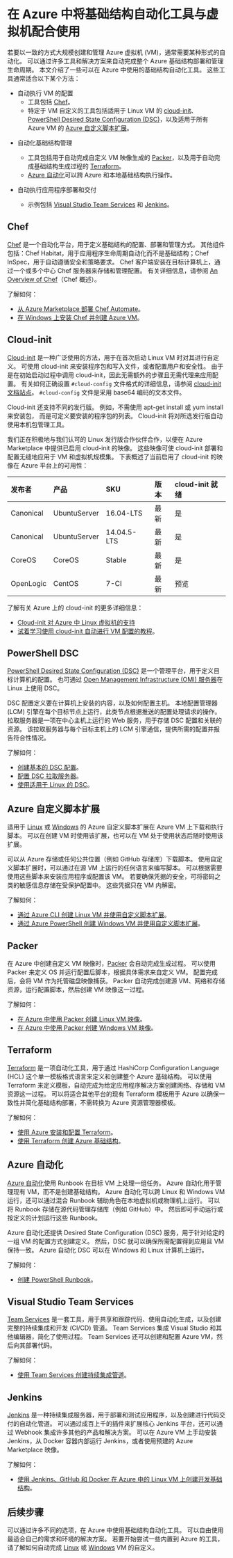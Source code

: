 # <a name="use-infrastructure-automation-tools-with-virtual-machines-in-azure"></a>在 Azure 中将基础结构自动化工具与虚拟机配合使用
若要以一致的方式大规模创建和管理 Azure 虚拟机 (VM)，通常需要某种形式的自动化。 可以通过许多工具和解决方案来自动完成整个 Azure 基础结构部署和管理生命周期。 本文介绍了一些可以在 Azure 中使用的基础结构自动化工具。 这些工具通常适合以下某个方法：

- 自动执行 VM 的配置
    - 工具包括 [Chef](#chef)。
    - 特定于 VM 自定义的工具包括适用于 Linux VM 的 [cloud-init](#cloud-init)、[PowerShell Desired State Configuration (DSC)](#powershell-dsc)，以及适用于所有 Azure VM 的 [Azure 自定义脚本扩展](#azure-custom-script-extension)。
<!--Not Available [Ansible](#ansible) [Puppet](#puppet) -->

- 自动化基础结构管理
    - 工具包括用于自动完成自定义 VM 映像生成的 [Packer](#packer)，以及用于自动完成基础结构生成过程的 [Terraform](#terraform)。
    - [Azure 自动化](#azure-automation)可以跨 Azure 和本地基础结构执行操作。

- 自动执行应用程序部署和交付
    - 示例包括 [Visual Studio Team Services](#visual-studio-team-services) 和 [Jenkins](#jenkins)。

<!-- Not Available ## Ansible-->
## <a name="chef"></a>Chef
[Chef](https://www.chef.io/) 是一个自动化平台，用于定义基础结构的配置、部署和管理方式。 其他组件包括：Chef Habitat，用于应用程序生命周期自动化而不是基础结构；Chef InSpec，用于自动遵循安全和策略要求。 Chef 客户端安装在目标计算机上，通过一个或多个中心 Chef 服务器来存储和管理配置。 有关详细信息，请参阅 [An Overview of Chef](https://docs.chef.io/chef_overview.html)（Chef 概述）。

了解如何：

- [从 Azure Marketplace 部署 Chef Automate](https://azuremarketplace.microsoft.com/marketplace/apps/chef-software.chef-automate?tab=Overview)。
- [在 Windows 上安装 Chef 并创建 Azure VM](../articles/virtual-machines/windows/chef-automation.md)。

<!--Not Available ## Puppet-->
## <a name="cloud-init"></a>Cloud-init
[Cloud-init](https://cloudinit.readthedocs.io) 是一种广泛使用的方法，用于在首次启动 Linux VM 时对其进行自定义。 可使用 cloud-init 来安装程序包和写入文件，或者配置用户和安全性。 由于是在初始启动过程中调用 cloud-init，因此无需额外的步骤且无需代理来应用配置。  有关如何正确设置 `#cloud-config` 文件格式的详细信息，请参阅 [cloud-init 文档站点](http://cloudinit.readthedocs.io/en/latest/topics/format.html#cloud-config-data)。  `#cloud-config` 文件是采用 base64 编码的文本文件。

Cloud-init 还支持不同的发行版。 例如，不需使用 apt-get install 或 yum install 来安装包， 而是可定义要安装的程序包的列表。 Cloud-init 将对所选发行版自动使用本机包管理工具。

 我们正在积极地与我们认可的 Linux 发行版合作伙伴合作，以便在 Azure Marketplace 中提供已启用 cloud-init 的映像。 这些映像可使 cloud-init 部署和配置无缝地应用于 VM 和虚拟机规模集。 下表概述了当前启用了 cloud-init 的映像在 Azure 平台上的可用性：

| 发布者 | 产品 | SKU | 版本 | cloud-init 就绪 |
|:--- |:--- |:--- |:--- |:--- |
|Canonical |UbuntuServer |16.04-LTS |最新 |是 | 
|Canonical |UbuntuServer |14.04.5-LTS |最新 |是 |
|CoreOS |CoreOS |Stable |最新 |是 |
|OpenLogic |CentOS |7-CI |最新 |预览 |
<!-- Not Available on RedHat -->

了解有关 Azure 上的 cloud-init 的更多详细信息：

- [Cloud-init 对 Azure 中 Linux 虚拟机的支持](../articles/virtual-machines/linux/using-cloud-init.md)
- [试着学习使用 cloud-init 自动进行 VM 配置的教程](../articles/virtual-machines/linux/tutorial-automate-vm-deployment.md)。

## <a name="powershell-dsc"></a>PowerShell DSC
[PowerShell Desired State Configuration (DSC)](https://msdn.microsoft.com/powershell/dsc/overview) 是一个管理平台，用于定义目标计算机的配置。 也可通过 [Open Management Infrastructure (OMI) 服务器](https://collaboration.opengroup.org/omi/)在 Linux 上使用 DSC。

DSC 配置定义要在计算机上安装的内容，以及如何配置主机。 本地配置管理器 (LCM) 引擎在每个目标节点上运行，此类节点根据推送的配置处理请求的操作。 拉取服务器是一项在中心主机上运行的 Web 服务，用于存储 DSC 配置和关联的资源。 该拉取服务器与每个目标主机上的 LCM 引擎通信，提供所需的配置并报告符合性情况。

了解如何：

- [创建基本的 DSC 配置](https://msdn.microsoft.com/powershell/dsc/quickstart)。
- [配置 DSC 拉取服务器](https://msdn.microsoft.com/powershell/dsc/pullserver)。
- [使用适用于 Linux 的 DSC](https://msdn.microsoft.com/powershell/dsc/lnxgettingstarted)。

## <a name="azure-custom-script-extension"></a>Azure 自定义脚本扩展
适用于 [Linux](../articles/virtual-machines/linux/extensions-customscript.md) 或 [Windows](../articles/virtual-machines/windows/extensions-customscript.md) 的 Azure 自定义脚本扩展在 Azure VM 上下载和执行脚本。 可以在创建 VM 时使用该扩展，也可以在 VM 处于使用状态后随时使用该扩展。 

可以从 Azure 存储或任何公共位置（例如 GitHub 存储库）下载脚本。 使用自定义脚本扩展时，可以通过在源 VM 上运行的任何语言来编写脚本。 可以根据需要使用这些脚本来安装应用程序或配置该 VM。 若要确保凭据的安全，可将密码之类的敏感信息存储在受保护配置中。 这些凭据只在 VM 内解密。

了解如何：

- [通过 Azure CLI 创建 Linux VM 并使用自定义脚本扩展](../articles/virtual-machines/scripts/virtual-machines-linux-cli-sample-create-vm-nginx.md?toc=%2fcli%2fazure%2ftoc.json)。
- [通过 Azure PowerShell 创建 Windows VM 并使用自定义脚本扩展](../articles/virtual-machines/scripts/virtual-machines-windows-powershell-sample-create-vm-iis.md?toc=%2fpowershell%2fmodule%2ftoc.json)。

## <a name="packer"></a>Packer
在 Azure 中创建自定义 VM 映像时，[Packer](https://www.packer.io) 会自动完成生成过程。 可以使用 Packer 来定义 OS 并运行配置后脚本，根据具体需求来自定义 VM。 配置完成后，会将 VM 作为托管磁盘映像捕获。 Packer 自动完成创建源 VM、网络和存储资源，运行配置脚本，然后创建 VM 映像这一过程。

了解如何：

- [在 Azure 中使用 Packer 创建 Linux VM 映像](../articles/virtual-machines/linux/build-image-with-packer.md)。
- [在 Azure 中使用 Packer 创建 Windows VM 映像](../articles/virtual-machines/windows/build-image-with-packer.md)。

## <a name="terraform"></a>Terraform
[Terraform](https://www.terraform.io) 是一项自动化工具，用于通过 HashiCorp Configuration Language (HCL) 这个单一模板格式语言来定义和创建整个 Azure 基础结构。 可以使用 Terraform 来定义模板，自动完成为给定应用程序解决方案创建网络、存储和 VM 资源这一过程。 可以将适合其他平台的现有 Terraform 模板用于 Azure 以确保一致性并简化基础结构部署，不需转换为 Azure 资源管理器模板。

了解如何：

- [使用 Azure 安装和配置 Terraform](../articles/virtual-machines/linux/terraform-install-configure.md)。
- [使用 Terraform 创建 Azure 基础结构](../articles/virtual-machines/linux/terraform-create-complete-vm.md)。

## <a name="azure-automation"></a>Azure 自动化
[Azure 自动化](https://www.azure.cn/home/features/automation/)使用 Runbook 在目标 VM 上处理一组任务。 Azure 自动化用于管理现有 VM，而不是创建基础结构。 Azure 自动化可以跨 Linux 和 Windows VM 运行，还可以通过混合 Runbook 辅助角色在本地虚拟机或物理机上运行。 可以将 Runbook 存储在源代码管理存储库（例如 GitHub）中。 然后即可手动运行或按定义的计划运行这些 Runbook。

Azure 自动化还提供 Desired State Configuration (DSC) 服务，用于针对给定的一组 VM 的配置方式创建定义。 然后，DSC 就可以确保所需配置得到应用且 VM 保持一致。 Azure 自动化 DSC 可以在 Windows 和 Linux 计算机上运行。

了解如何：

- [创建 PowerShell Runbook](../articles/automation/automation-first-runbook-textual-powershell.md)。
<!-- Not Avaiable on - [Use Hybrid Runbook Worker to manage on-prem resources](../articles/automation/automation-hybrid-runbook-worker.md) -->
<!-- Not Available on - [Use Azure Automation DSC](../articles/automation/automation-dsc-getting-started.md) -->

## <a name="visual-studio-team-services"></a>Visual Studio Team Services
[Team Services](https://www.visualstudio.com/team-services/) 是一套工具，用于共享和跟踪代码、使用自动化生成，以及创建完整的持续集成和开发 (CI/CD) 管道。 Team Services 集成 Visual Studio 和其他编辑器，简化了使用过程。 Team Services 还可以创建和配置 Azure VM，然后向其部署代码。

了解如何：

- [使用 Team Services 创建持续集成管道](../articles/virtual-machines/windows/tutorial-vsts-iis-cicd.md)。

## <a name="jenkins"></a>Jenkins
[Jenkins](https://www.jenkins.io) 是一种持续集成服务器，用于部署和测试应用程序，以及创建进行代码交付的自动化管道。 可以通过成百上千的插件来扩展核心 Jenkins 平台，还可以通过 Webhook 集成许多其他的产品和解决方案。 可以在 Azure VM 上手动安装 Jenkins，从 Docker 容器内部运行 Jenkins，或者使用预建的 Azure Marketplace 映像。

了解如何：

- [使用 Jenkins、GitHub 和 Docker 在 Azure 中的 Linux VM 上创建开发基础结构](../articles/virtual-machines/linux/tutorial-jenkins-github-docker-cicd.md)。

## <a name="next-steps"></a>后续步骤
可以通过许多不同的选项，在 Azure 中使用基础结构自动化工具。 可以自由使用最适合自己的需求和环境的解决方案。 若要开始尝试一些内置到 Azure 的工具，请了解如何自动完成 [Linux](../articles/virtual-machines/linux/tutorial-automate-vm-deployment.md) 或 [Windows](../articles/virtual-machines/windows/tutorial-automate-vm-deployment.md) VM 的自定义。

<!--Update_Description: wording update, update link -->
<!--ms.date: 01/08/2018-->